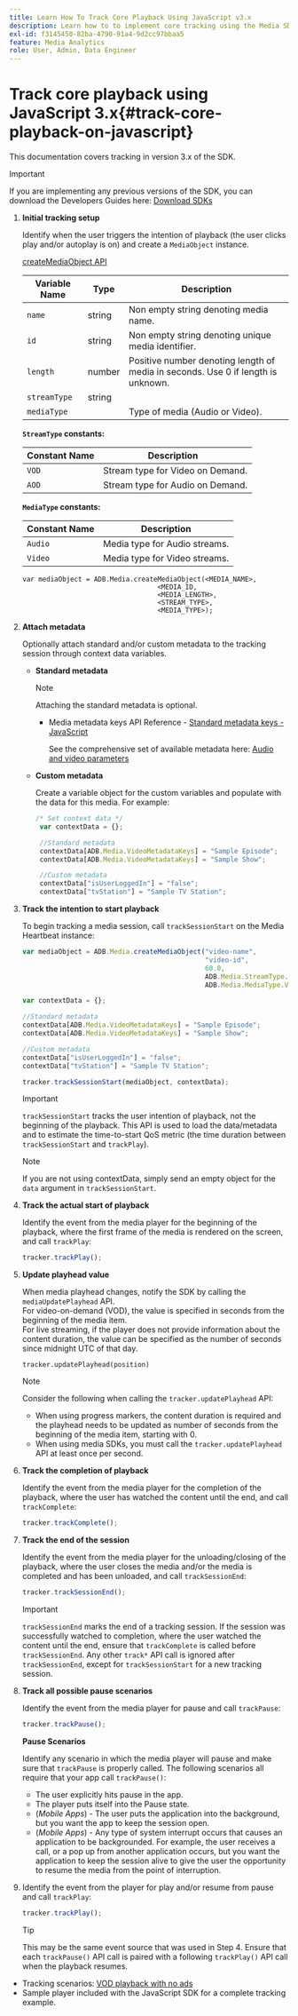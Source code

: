```yaml
---
title: Learn How To Track Core Playback Using JavaScript v3.x
description: Learn how to to implement core tracking using the Media SDK in a browser using JavaScript 3.x apps.
exl-id: f3145450-82ba-4790-91a4-9d2cc97bbaa5
feature: Media Analytics
role: User, Admin, Data Engineer
---
```

# Track core playback using JavaScript 3.x{#track-core-playback-on-javascript}

This documentation covers tracking in version 3.x of the SDK.

>[!IMPORTANT]
>
>If you are implementing any previous versions of the SDK, you can download the Developers Guides here: [Download SDKs](/help/getting-started/download-sdks.md)

1. **Initial tracking setup**

    Identify when the user triggers the intention of playback (the user clicks play and/or autoplay is on) and create a `MediaObject` instance.

    [createMediaObject API](https://adobe-marketing-cloud.github.io/media-sdks/reference/javascript/MediaHeartbeat.html#.createMediaObject)

    |  Variable Name  | Type |  Description  |
    | --- | --- | --- |
    |  `name`  | string | Non empty string denoting media name. |
    |  `id`  | string | Non empty string denoting unique media identifier.  |
    |  `length`  | number | Positive number denoting length of media in seconds. Use 0 if length is unknown.  |
    |  `streamType`  | string |   |
    |  `mediaType`  | | Type of media (Audio or Video). |

    **`StreamType` constants:**

    |  Constant Name  | Description&nbsp;&nbsp;  |
    |---|---|
    |  `VOD`  | Stream type for Video on Demand.  |
    |  `AOD`  | Stream type for Audio on Demand.  |

    **`MediaType` constants:**

    |  Constant Name  | Description  |
    |---|---|
    |  `Audio`  | Media type for Audio streams.  |
    |  `Video`  | Media type for Video streams.  |

    ```
    var mediaObject = ADB.Media.createMediaObject(<MEDIA_NAME>,
                                      <MEDIA_ID,
                                      <MEDIA_LENGTH>,
                                      <STREAM_TYPE>,
                                      <MEDIA_TYPE>);
    ```

1. **Attach metadata**

    Optionally attach standard and/or custom metadata to the tracking session through context data variables.

    * **Standard metadata**

       >[!NOTE]
       >
       >Attaching the standard metadata is optional.

       * Media metadata keys API Reference - [Standard metadata keys - JavaScript](https://adobe-marketing-cloud.github.io/media-sdks/reference/javascript)

          See the comprehensive set of available metadata here: [Audio and video parameters](/help/implementation/variables/audio-video-parameters.md)

    * **Custom metadata**

       Create a variable object for the custom variables and populate with the data for this media. For example:

       ```js
       /* Set context data */
        var contextData = {};

        //Standard metadata
        contextData[ADB.Media.VideoMetadataKeys] = "Sample Episode";
        contextData[ADB.Media.VideoMetadataKeys] = "Sample Show";

        //Custom metadata
        contextData["isUserLoggedIn"] = "false";
        contextData["tvStation"] = "Sample TV Station";
       ```

1. **Track the intention to start playback**

    To begin tracking a media session, call `trackSessionStart` on the Media Heartbeat instance:

    ```js
    var mediaObject = ADB.Media.createMediaObject("video-name",
                                                  "video-id",
                                                  60.0,
                                                  ADB.Media.StreamType.VOD,
                                                  ADB.Media.MediaType.Video);

    var contextData = {};

    //Standard metadata
    contextData[ADB.Media.VideoMetadataKeys] = "Sample Episode";
    contextData[ADB.Media.VideoMetadataKeys] = "Sample Show";

    //Custom metadata
    contextData["isUserLoggedIn"] = "false";
    contextData["tvStation"] = "Sample TV Station";

    tracker.trackSessionStart(mediaObject, contextData);
    ```

    >[!IMPORTANT]
    >
    >`trackSessionStart` tracks the user intention of playback, not the beginning of the playback. This API is used to load the data/metadata and to estimate the time-to-start QoS metric (the time duration between `trackSessionStart` and `trackPlay`).

    >[!NOTE]
    >
    >If you are not using contextData, simply send an empty object for the `data` argument in `trackSessionStart`.

1. **Track the actual start of playback**

    Identify the event from the media player for the beginning of the playback, where the first frame of the media is rendered on the screen, and call `trackPlay`:

    ```js
    tracker.trackPlay();
    ```

1. **Update playhead value**

    When media playhead changes, notify the SDK by calling the `mediaUpdatePlayhead` API. <br /> For video-on-demand (VOD), the value is specified in seconds from the beginning of the media item. <br /> For live streaming, if the player does not provide information about the content duration, the value can be specified as the number of seconds since midnight UTC of that day.

    ```
    tracker.updatePlayhead(position)
    ```

   >[!NOTE]
   >
   >Consider the following when calling the `tracker.updatePlayhead` API:
   >* When using progress markers, the content duration is required and the playhead needs to be updated as number of seconds from the beginning of the media item, starting with 0.
   >* When using media SDKs, you must call the `tracker.updatePlayhead` API at least once per second. 

1. **Track the completion of playback**

    Identify the event from the media player for the completion of the playback, where the user has watched the content until the end, and call `trackComplete`:

    ```js
    tracker.trackComplete();
    ```

1. **Track the end of the session**

    Identify the event from the media player for the unloading/closing of the playback, where the user closes the media and/or the media is completed and has been unloaded, and call `trackSessionEnd`:

    ```js
    tracker.trackSessionEnd();
    ```

    >[!IMPORTANT]
    >
    >`trackSessionEnd` marks the end of a tracking session. If the session was successfully watched to completion, where the user watched the content until the end, ensure that `trackComplete` is called before `trackSessionEnd`. Any other `track*` API call is ignored after `trackSessionEnd`, except for `trackSessionStart` for a new tracking session.

1. **Track all possible pause scenarios**

    Identify the event from the media player for pause and call `trackPause`:

    ```js
    tracker.trackPause();
    ```

    **Pause Scenarios**

    Identify any scenario in which the media player will pause and make sure that `trackPause` is properly called. The following scenarios all require that your app call `trackPause()`:

    * The user explicitly hits pause in the app.
    * The player puts itself into the Pause state.
    * (*Mobile Apps*) - The user puts the application into the background, but you want the app to keep the session open.
    * (*Mobile Apps*) - Any type of system interrupt occurs that causes an application to be backgrounded. For example, the user receives a call, or a pop up from another application occurs, but you want the application to keep the session alive to give the user the opportunity to resume the media from the point of interruption.

1. Identify the event from the player for play and/or resume from pause and call `trackPlay`:

    ```js
    tracker.trackPlay();
    ```

    >[!TIP]
    >
    >This may be the same event source that was used in Step 4. Ensure that each `trackPause()` API call is paired with a following `trackPlay()` API call when the playback resumes.

* Tracking scenarios: [VOD playback with no ads](/help/use-cases/tracking-scenarios/vod-no-intrs-details.md)
* Sample player included with the JavaScript SDK for a complete tracking example.
